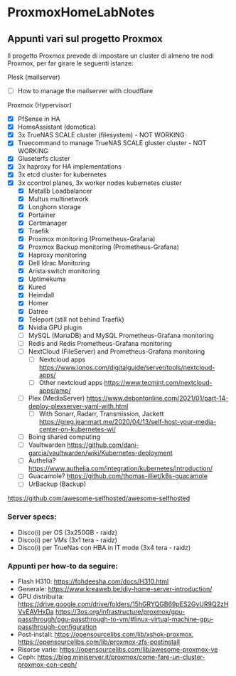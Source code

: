 # ProxmoxHomeLabNotes
## Appunti vari sul progetto Proxmox
Il progetto Proxmox prevede di impostare un cluster di almeno tre nodi Proxmox, per far girare le seguenti istanze:

Plesk (mailserver)
- [ ] How to manage the mailserver with cloudflare

Proxmox (Hypervisor)
- [x] PfSense in HA
- [x] HomeAssistant (domotica)
- [x] 3x TrueNAS SCALE cluster (filesystem) - NOT WORKING
- [x] Truecommand to manage TrueNAS SCALE gluster cluster - NOT WORKING
- [x] Gluseterfs cluster
- [x] 3x haproxy for HA implementations
- [x] 3x etcd cluster for kubernetes
- [x] 3x ccontrol planes, 3x worker nodes kubernetes cluster
    - [x] Metallb Loadbalancer
    - [x] Multus multinetwork
    - [x] Longhorn storage
    - [x] Portainer
    - [x] Certmanager
    - [x] Traefik
    - [x] Proxmox monitoring (Prometheus-Grafana)
    - [x] Proxmox Backup monitoring (Prometheus-Grafana)
    - [x] Haproxy monitoring
    - [x] Dell Idrac Monitoring
    - [x] Arista switch monitoring
    - [x] Uptimekuma
    - [x] Kured
    - [x] Heimdall
    - [x] Homer
    - [x] Datree
    - [x] Teleport (still not behind Traefik)
    - [x] Nvidia GPU plugin
    - [ ] MySQL (MariaDB) and MySQL Prometheus-Grafana monitoring
    - [ ] Redis and Redis Prometheus-Grafana monitoring
    - [ ] NextCloud (FileServer) and Prometheus-Grafana monitoring
        - [ ] Nextcloud apps https://www.ionos.com/digitalguide/server/tools/nextcloud-apps/
        - [ ] Other nextcloud apps https://www.tecmint.com/nextcloud-apps/amp/
    - [ ] Plex (MediaServer) https://www.debontonline.com/2021/01/part-14-deploy-plexserver-yaml-with.html
        - [ ] With Sonarr, Radarr, Transmission, Jackett https://greg.jeanmart.me/2020/04/13/self-host-your-media-center-on-kubernetes-wi/
    - [ ] Boing shared computing
    - [ ] Vaultwarden https://github.com/dani-garcia/vaultwarden/wiki/Kubernetes-deployment
    - [ ] Authelia? https://www.authelia.com/integration/kubernetes/introduction/
    - [ ] Guacamole? https://github.com/thomas-illiet/k8s-guacamole
    - [ ] UrBackup (Backup)

https://github.com/awesome-selfhosted/awesome-selfhosted

### Server specs:
- Disco(i) per OS (3x250GB - raidz)
- Disco(i) per VMs (3x1 tera - raidz)
- Disco(i) per TrueNas con HBA in IT mode (3x4 tera - raidz)

### Appunti per how-to da seguire:
- Flash H310: https://fohdeesha.com/docs/H310.html
- Generale: https://www.kreaweb.be/diy-home-server-introduction/
- GPU distribuita: https://drive.google.com/drive/folders/15hGRYQGB69pES2GyUR9Q2zHVvEAVHxDa https://3os.org/infrastructure/proxmox/gpu-passthrough/pgu-passthrough-to-vm/#linux-virtual-machine-gpu-passthrough-configuration
- Post-install: https://opensourcelibs.com/lib/xshok-proxmox, https://opensourcelibs.com/lib/proxmox-zfs-postinstall
- Risorse varie: https://opensourcelibs.com/lib/awesome-proxmox-ve
- Ceph: https://blog.miniserver.it/proxmox/come-fare-un-cluster-proxmox-con-ceph/
